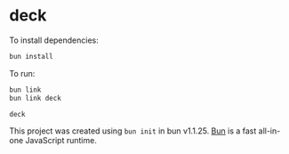 # deck

To install dependencies:

```bash
bun install
```

To run:

```bash
bun link
bun link deck

deck
```

This project was created using `bun init` in bun v1.1.25. [Bun](https://bun.sh) is a fast all-in-one JavaScript runtime.
